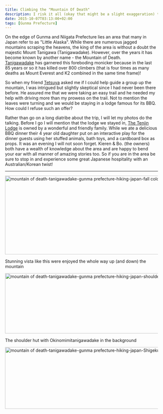 ```yaml
---
title: Climbing the "Mountain Of Death"
description: I risk it all (okay that might be a slight exaggeration) to climb the infamous Mountain of Death also known as Mt. Tanigawa...
date: 2015-10-07T03:13:00+02:00
tags: [Gunma Prefecture]
---
```

<div class=“text-lg m-2”>
<p class="mb-2">On the edge of Gunma and Niigata Prefecture lies an area that many in Japan refer to as "Little Alaska". While there are numerous jagged mountains scraping the heavens, the king of the area is without a doubt the majestic Mount Tanigawa (Tanigawadake). However, over the years it has become known by another name - the Mountain of Death. <a href="https://www.tanigawadake-rw.com/" target="_blank" rel="noopener noreferrer">Tanigawadake</a> has garnered this foreboding monicker because in the last 85 years or so it has killed over 800 climbers (that is four times as many deaths as Mount Everest and K2 combined in the same time frame)!</p>

<p class="mt-2 mb-2">So when my friend <a href="https://www.badgertenkara.com/bt-blog/iwana-tenkara-a-guest-post-by-isaac-tait" target="_blank" rel="noopener noreferrer">Tetsuya</a> asked me if I could help guide a group up the mountain, I was intrigued but slightly skeptical since I had never been there before. He assured me that we were taking an easy trail and he needed my help with driving more than my prowess on the trail. Not to mention the leaves were turning and we would be staying in a lodge famous for its BBQ. How could I refuse such an offer?</p>

<p class="mt-2 mb-2">Rather than go on a long diatribe about the trip, I will let my photos do the talking. Before I go I will mention that the lodge we stayed in, <a href="https://www.tenjinlodge.com/your-hosts.php" target="_blank" rel="noopener noreferrer">The Tenjin Lodge</a> is owned by a wonderful and friendly family. While we ate a delicious BBQ dinner their 4 year old daughter put on an interactive play for the dinner guests using her stuffed animals, bath toys, and a cardboard box as props. It was an evening I will not soon forget. Kieren &amp; Bo. (the owners) both have a wealth of knowledge about the area and are happy to bend your ear with all manner of amazing stories too. So if you are in the area be sure to stop in and experience some great Japanese hospitality with an Australian/Korean twist!</p>

<hr />

<a href="http://104.248.67.90/wp-content/uploads/2015/10/mountain-of-death-tanigawadake-gunma-prefecture-hiking-japan-fall-colors1.jpg"><img class="wp-image-2099 size-large" src="http://104.248.67.90/wp-content/uploads/2015/10/mountain-of-death-tanigawadake-gunma-prefecture-hiking-japan-fall-colors1-1024x282.jpg" alt="mountain of death-tanigawadake-gunma prefecture-hiking-japan-fall colors" width="940" height="259" /></a> 
<p class="mt-2 mb-2">Stunning vista like this were enjoyed the whole way up (and down) the mountain</p>

<a href="http://104.248.67.90/wp-content/uploads/2015/10/mountain-of-death-tanigawadake-gunma-prefecture-hiking-japan-shoulder-hut.jpg"><img class="wp-image-2105 size-large" src="http://104.248.67.90/wp-content/uploads/2015/10/mountain-of-death-tanigawadake-gunma-prefecture-hiking-japan-shoulder-hut-1024x216.jpg" alt="mountain of death-tanigawadake-gunma prefecture-hiking-japan-shoulder hut" width="940" height="198" /></a> 
<p class="mt-2 mb-2">The shoulder hut with Okinomimitanigawadake in the background</p>



<a href="http://104.248.67.90/wp-content/uploads/2015/10/mountain-of-death-tanigawadake-gunma-prefecture-hiking-japan-Shigekuradaketanigawadake.jpg"><img class="size-large wp-image-2113 aligncenter" src="http://104.248.67.90/wp-content/uploads/2015/10/mountain-of-death-tanigawadake-gunma-prefecture-hiking-japan-Shigekuradaketanigawadake-1024x221.jpg" alt="mountain of death-tanigawadake-gunma prefecture-hiking-japan-Shigekuradaketanigawadake" width="940" height="203" /></a>

<img class="w-8/12 rounded-lg shadow-lg mx-auto" src="" alt="" />
</div>
